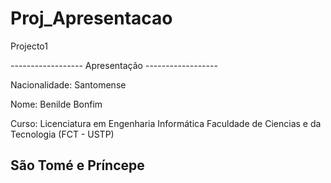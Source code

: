 # Proj_Apresentacao
 Projecto1

------------------ Apresentação ------------------


Nacionalidade: Santomense

Nome: Benilde Bonfim

Curso: Licenciatura em Engenharia Informática
Faculdade de Ciencias e da  Tecnologia (FCT - USTP)

São Tomé e Príncepe
--------------------------------------------------




